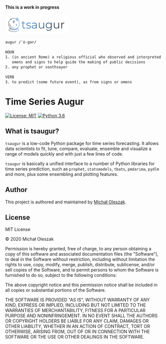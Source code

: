 **This is a work in progress**

![](img/logo.png)

```
augur /ˈȯ-gər/

NOUN
1. (in ancient Rome) a religious official who observed and interpreted 
   omens and signs to help guide the making of public decisions
2. any prophet or soothsayer

VERB
3. to predict (some future event), as from signs or omens
```

# Time Series Augur
[![License: MIT](https://img.shields.io/badge/License-MIT-blue.svg)](https://opensource.org/licenses/MIT)
[![Python 3.6](https://img.shields.io/badge/python-3.7-blue.svg)](https://www.python.org/downloads/release/python-360/)

## What is tsaugur?
`tsaugur` is a low-code Python package for time series forecasting. It allows data scientists to fit, tune, compare, evaluate, ensemble  and visualize a range of models quickly and with just a few lines of code.  

`tsaugur` is basically a unified interface to a number of Python libraries for time series prediction, such as `prophet`, `statsmodels`, `tbats`, `pmdarima`, `pydlm` and more, plus some ensembling and plotting features.


## Author
This project is authored and maintained by [Michał Oleszak](https://michaloleszak.github.io/).

## License
MIT License

© 2020 Michał Oleszak

Permission is hereby granted, free of charge, to any person obtaining a copy
of this software and associated documentation files (the "Software"), to deal
in the Software without restriction, including without limitation the rights
to use, copy, modify, merge, publish, distribute, sublicense, and/or sell
copies of the Software, and to permit persons to whom the Software is
furnished to do so, subject to the following conditions:

The above copyright notice and this permission notice shall be included in all
copies or substantial portions of the Software.

THE SOFTWARE IS PROVIDED "AS IS", WITHOUT WARRANTY OF ANY KIND, EXPRESS OR
IMPLIED, INCLUDING BUT NOT LIMITED TO THE WARRANTIES OF MERCHANTABILITY,
FITNESS FOR A PARTICULAR PURPOSE AND NONINFRINGEMENT. IN NO EVENT SHALL THE
AUTHORS OR COPYRIGHT HOLDERS BE LIABLE FOR ANY CLAIM, DAMAGES OR OTHER
LIABILITY, WHETHER IN AN ACTION OF CONTRACT, TORT OR OTHERWISE, ARISING FROM,
OUT OF OR IN CONNECTION WITH THE SOFTWARE OR THE USE OR OTHER DEALINGS IN THE
SOFTWARE. 

